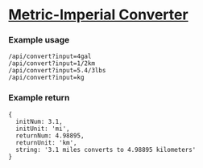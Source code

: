 # [Metric-Imperial Converter](https://www.freecodecamp.org/learn/quality-assurance/quality-assurance-projects/metric-imperial-converter)
### Example usage
```
/api/convert?input=4gal
/api/convert?input=1/2km
/api/convert?input=5.4/3lbs
/api/convert?input=kg
```
### Example return
```
{ 
  initNum: 3.1,
  initUnit: 'mi',
  returnNum: 4.98895,
  returnUnit: 'km',
  string: '3.1 miles converts to 4.98895 kilometers' 
}
```
